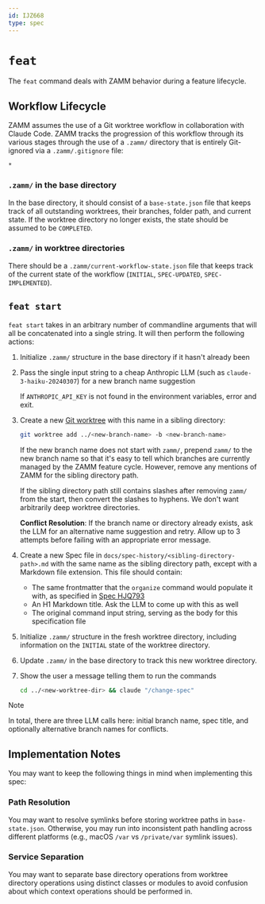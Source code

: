```yaml
---
id: IJZ668
type: spec
---
```


# `feat`

The `feat` command deals with ZAMM behavior during a feature lifecycle.

## Workflow Lifecycle

ZAMM assumes the use of a Git worktree workflow in collaboration with Claude Code. ZAMM tracks the progression of this workflow through its various stages through the use of a `.zamm/` directory that is entirely Git-ignored via a `.zamm/.gitignore` file:

```gitignore
*
```

### `.zamm/` in the base directory

In the base directory, it should consist of a `base-state.json` file that keeps track of all outstanding worktrees, their branches, folder path, and current state. If the worktree directory no longer exists, the state should be assumed to be `COMPLETED`.

### `.zamm/` in worktree directories

There should be a `.zamm/current-workflow-state.json` file that keeps track of the current state of the workflow (`INITIAL`, `SPEC-UPDATED`, `SPEC-IMPLEMENTED`).

## `feat start`

`feat start` takes in an arbitrary number of commandline arguments that will all be concatenated into a single string. It will then perform the following actions:

1. Initialize `.zamm/` structure in the base directory if it hasn't already been
2. Pass the single input string to a cheap Anthropic LLM (such as `claude-3-haiku-20240307`) for a new branch name suggestion

   If `ANTHROPIC_API_KEY` is not found in the environment variables, error and exit.

3. Create a new [Git worktree](https://git-scm.com/docs/git-worktree) with this name in a sibling directory:

   ```bash
   git worktree add ../<new-branch-name> -b <new-branch-name>
   ```

   If the new branch name does not start with `zamm/`, prepend `zamm/` to the new branch name so that it's easy to tell which branches are currently managed by the ZAMM feature cycle. However, remove any mentions of ZAMM for the sibling directory path.

   If the sibling directory path still contains slashes after removing `zamm/` from the start, then convert the slashes to hyphens. We don't want arbitrarily deep worktree directories.

   **Conflict Resolution**: If the branch name or directory already exists, ask the LLM for an alternative name suggestion and retry. Allow up to 3 attempts before failing with an appropriate error message.

4. Create a new Spec file in `docs/spec-history/<sibling-directory-path>.md` with the same name as the sibling directory path, except with a Markdown file extension. This file should contain:
   - The same frontmatter that the `organize` command would populate it with, as specified in [Spec HJQ793](/llm-autostart/docs/specs/cli/organize/README.md)
   - An H1 Markdown title. Ask the LLM to come up with this as well
   - The original command input string, serving as the body for this specification file
5. Initialize `.zamm/` structure in the fresh worktree directory, including information on the `INITIAL` state of the worktree directory.
6. Update `.zamm/` in the base directory to track this new worktree directory.
7. Show the user a message telling them to run the commands

   ```bash
   cd ../<new-worktree-dir> && claude "/change-spec"
   ```

> [!NOTE]
> In total, there are three LLM calls here: initial branch name, spec title, and optionally alternative branch names for conflicts.

## Implementation Notes

You may want to keep the following things in mind when implementing this spec:

### Path Resolution

You may want to resolve symlinks before storing worktree paths in `base-state.json`. Otherwise, you may run into inconsistent path handling across different platforms (e.g., macOS `/var` vs `/private/var` symlink issues).

### Service Separation

You may want to separate base directory operations from worktree directory operations using distinct classes or modules to avoid confusion about which context operations should be performed in.
